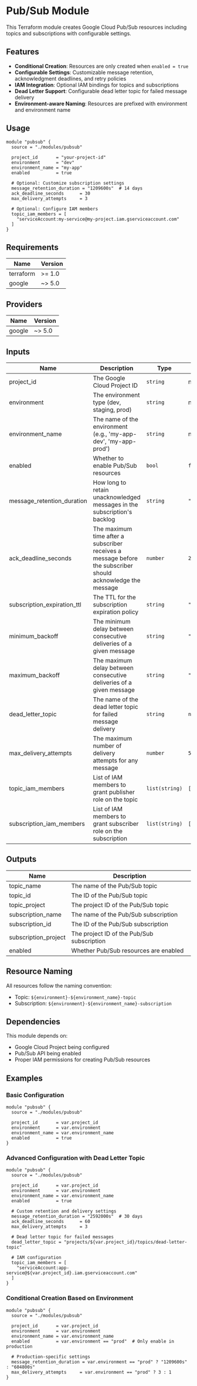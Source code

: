 # Pub/Sub Module

This Terraform module creates Google Cloud Pub/Sub resources including topics and subscriptions with configurable settings.

## Features

- **Conditional Creation**: Resources are only created when `enabled = true`
- **Configurable Settings**: Customizable message retention, acknowledgment deadlines, and retry policies
- **IAM Integration**: Optional IAM bindings for topics and subscriptions
- **Dead Letter Support**: Configurable dead letter topic for failed message delivery
- **Environment-aware Naming**: Resources are prefixed with environment and environment name

## Usage

```hcl
module "pubsub" {
  source = "./modules/pubsub"

  project_id       = "your-project-id"
  environment      = "dev"
  environment_name = "my-app"
  enabled          = true

  # Optional: Customize subscription settings
  message_retention_duration = "1209600s"  # 14 days
  ack_deadline_seconds      = 30
  max_delivery_attempts     = 3

  # Optional: Configure IAM members
  topic_iam_members = [
    "serviceAccount:my-service@my-project.iam.gserviceaccount.com"
  ]
}
```

## Requirements

| Name | Version |
|------|---------|
| terraform | >= 1.0 |
| google | ~> 5.0 |

## Providers

| Name | Version |
|------|---------|
| google | ~> 5.0 |

## Inputs

| Name | Description | Type | Default | Required |
|------|-------------|------|---------|:--------:|
| project_id | The Google Cloud Project ID | `string` | n/a | yes |
| environment | The environment type (dev, staging, prod) | `string` | n/a | yes |
| environment_name | The name of the environment (e.g., 'my-app-dev', 'my-app-prod') | `string` | n/a | yes |
| enabled | Whether to enable Pub/Sub resources | `bool` | `false` | no |
| message_retention_duration | How long to retain unacknowledged messages in the subscription's backlog | `string` | `"604800s"` | no |
| ack_deadline_seconds | The maximum time after a subscriber receives a message before the subscriber should acknowledge the message | `number` | `20` | no |
| subscription_expiration_ttl | The TTL for the subscription expiration policy | `string` | `"2678400s"` | no |
| minimum_backoff | The minimum delay between consecutive deliveries of a given message | `string` | `"10s"` | no |
| maximum_backoff | The maximum delay between consecutive deliveries of a given message | `string` | `"600s"` | no |
| dead_letter_topic | The name of the dead letter topic for failed message delivery | `string` | `null` | no |
| max_delivery_attempts | The maximum number of delivery attempts for any message | `number` | `5` | no |
| topic_iam_members | List of IAM members to grant publisher role on the topic | `list(string)` | `[]` | no |
| subscription_iam_members | List of IAM members to grant subscriber role on the subscription | `list(string)` | `[]` | no |

## Outputs

| Name | Description |
|------|-------------|
| topic_name | The name of the Pub/Sub topic |
| topic_id | The ID of the Pub/Sub topic |
| topic_project | The project ID of the Pub/Sub topic |
| subscription_name | The name of the Pub/Sub subscription |
| subscription_id | The ID of the Pub/Sub subscription |
| subscription_project | The project ID of the Pub/Sub subscription |
| enabled | Whether Pub/Sub resources are enabled |

## Resource Naming

All resources follow the naming convention:
- Topic: `${environment}-${environment_name}-topic`
- Subscription: `${environment}-${environment_name}-subscription`

## Dependencies

This module depends on:
- Google Cloud Project being configured
- Pub/Sub API being enabled
- Proper IAM permissions for creating Pub/Sub resources

## Examples

### Basic Configuration
```hcl
module "pubsub" {
  source = "./modules/pubsub"

  project_id       = var.project_id
  environment      = var.environment
  environment_name = var.environment_name
  enabled          = true
}
```

### Advanced Configuration with Dead Letter Topic
```hcl
module "pubsub" {
  source = "./modules/pubsub"

  project_id       = var.project_id
  environment      = var.environment
  environment_name = var.environment_name
  enabled          = true

  # Custom retention and delivery settings
  message_retention_duration = "2592000s"  # 30 days
  ack_deadline_seconds      = 60
  max_delivery_attempts     = 3

  # Dead letter topic for failed messages
  dead_letter_topic = "projects/${var.project_id}/topics/dead-letter-topic"

  # IAM configuration
  topic_iam_members = [
    "serviceAccount:app-service@${var.project_id}.iam.gserviceaccount.com"
  ]
}
```

### Conditional Creation Based on Environment
```hcl
module "pubsub" {
  source = "./modules/pubsub"

  project_id       = var.project_id
  environment      = var.environment
  environment_name = var.environment_name
  enabled          = var.environment == "prod"  # Only enable in production

  # Production-specific settings
  message_retention_duration = var.environment == "prod" ? "1209600s" : "604800s"
  max_delivery_attempts     = var.environment == "prod" ? 3 : 1
}
```
